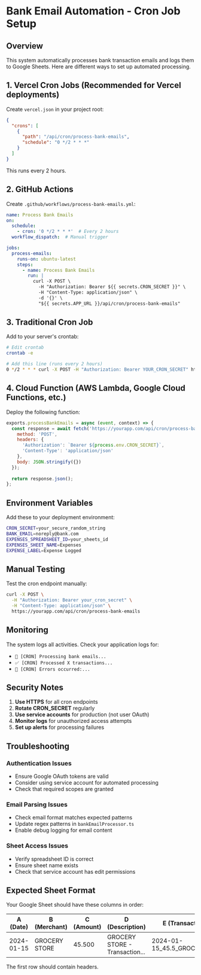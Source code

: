 # Bank Email Automation - Cron Job Setup

## Overview
This system automatically processes bank transaction emails and logs them to Google Sheets. Here are different ways to set up automated processing.

## 1. Vercel Cron Jobs (Recommended for Vercel deployments)

Create `vercel.json` in your project root:

```json
{
  "crons": [
    {
      "path": "/api/cron/process-bank-emails",
      "schedule": "0 */2 * * *"
    }
  ]
}
```

This runs every 2 hours.

## 2. GitHub Actions

Create `.github/workflows/process-bank-emails.yml`:

```yaml
name: Process Bank Emails
on:
  schedule:
    - cron: '0 */2 * * *'  # Every 2 hours
  workflow_dispatch:  # Manual trigger

jobs:
  process-emails:
    runs-on: ubuntu-latest
    steps:
      - name: Process Bank Emails
        run: |
          curl -X POST \
            -H "Authorization: Bearer ${{ secrets.CRON_SECRET }}" \
            -H "Content-Type: application/json" \
            -d '{}' \
            "${{ secrets.APP_URL }}/api/cron/process-bank-emails"
```

## 3. Traditional Cron Job

Add to your server's crontab:

```bash
# Edit crontab
crontab -e

# Add this line (runs every 2 hours)
0 */2 * * * curl -X POST -H "Authorization: Bearer YOUR_CRON_SECRET" https://yourapp.com/api/cron/process-bank-emails
```

## 4. Cloud Function (AWS Lambda, Google Cloud Functions, etc.)

Deploy the following function:

```javascript
exports.processBankEmails = async (event, context) => {
  const response = await fetch('https://yourapp.com/api/cron/process-bank-emails', {
    method: 'POST',
    headers: {
      'Authorization': `Bearer ${process.env.CRON_SECRET}`,
      'Content-Type': 'application/json'
    },
    body: JSON.stringify({})
  });
  
  return response.json();
};
```

## Environment Variables

Add these to your deployment environment:

```bash
CRON_SECRET=your_secure_random_string
BANK_EMAIL=noreply@bank.com
EXPENSES_SPREADSHEET_ID=your_sheets_id
EXPENSES_SHEET_NAME=Expenses
EXPENSE_LABEL=Expense Logged
```

## Manual Testing

Test the cron endpoint manually:

```bash
curl -X POST \
  -H "Authorization: Bearer your_cron_secret" \
  -H "Content-Type: application/json" \
  https://yourapp.com/api/cron/process-bank-emails
```

## Monitoring

The system logs all activities. Check your application logs for:
- `🤖 [CRON] Processing bank emails...`
- `✅ [CRON] Processed X transactions...`
- `🚨 [CRON] Errors occurred:...`

## Security Notes

1. **Use HTTPS** for all cron endpoints
2. **Rotate CRON_SECRET** regularly
3. **Use service accounts** for production (not user OAuth)
4. **Monitor logs** for unauthorized access attempts
5. **Set up alerts** for processing failures

## Troubleshooting

### Authentication Issues
- Ensure Google OAuth tokens are valid
- Consider using service account for automated processing
- Check that required scopes are granted

### Email Parsing Issues
- Check email format matches expected patterns
- Update regex patterns in `bankEmailProcessor.ts`
- Enable debug logging for email content

### Sheet Access Issues
- Verify spreadsheet ID is correct
- Ensure sheet name exists
- Check that service account has edit permissions

## Expected Sheet Format

Your Google Sheet should have these columns in order:

| A (Date) | B (Merchant) | C (Amount) | D (Description) | E (Transaction ID) |
|----------|--------------|------------|-----------------|-------------------|
| 2024-01-15 | GROCERY STORE | 45.500 | GROCERY STORE - Transaction... | 2024-01-15_45.5_GROCERYSTORE |

The first row should contain headers.